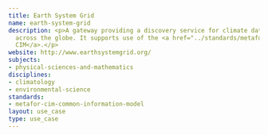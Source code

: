 ```yaml
---
title: Earth System Grid
name: earth-system-grid
description: <p>A gateway providing a discovery service for climate data held at repositories
  across the globe. It supports use of the <a href="../standards/metafor-cim-common-information-model.html">Metafor
  CIM</a>.</p>
website: http://www.earthsystemgrid.org/
subjects:
- physical-sciences-and-mathematics
disciplines:
- climatology
- environmental-science
standards:
- metafor-cim-common-information-model
layout: use_case
type: use_case
---
```


